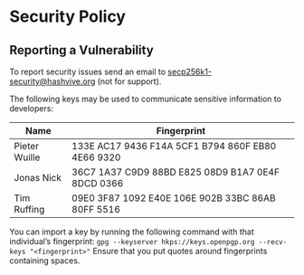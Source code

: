 # Security Policy

## Reporting a Vulnerability

To report security issues send an email to secp256k1-security@hashvive.org (not for support).

The following keys may be used to communicate sensitive information to developers:

| Name          | Fingerprint                                       |
| ------------- | ------------------------------------------------- |
| Pieter Wuille | 133E AC17 9436 F14A 5CF1 B794 860F EB80 4E66 9320 |
| Jonas Nick    | 36C7 1A37 C9D9 88BD E825 08D9 B1A7 0E4F 8DCD 0366 |
| Tim Ruffing   | 09E0 3F87 1092 E40E 106E 902B 33BC 86AB 80FF 5516 |

You can import a key by running the following command with that individual’s fingerprint: `gpg --keyserver hkps://keys.openpgp.org --recv-keys "<fingerprint>"` Ensure that you put quotes around fingerprints containing spaces.
